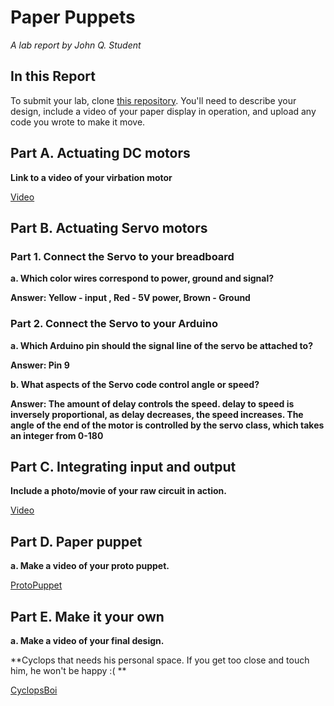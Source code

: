 # Paper Puppets

*A lab report by John Q. Student*

## In this Report

To submit your lab, clone [this repository](https://github.com/FAR-Lab/IDD-Fa18-Lab4). You'll need to describe your design, include a video of your paper display in operation, and upload any code you wrote to make it move.

## Part A. Actuating DC motors

**Link to a video of your virbation motor**

[Video](https://github.com/popeil97/IDD-Fa19-Lab4/blob/master/Lab4Vibrator.MOV)

## Part B. Actuating Servo motors

### Part 1. Connect the Servo to your breadboard

**a. Which color wires correspond to power, ground and signal?**

**Answer: Yellow - input , Red - 5V power, Brown - Ground**

### Part 2. Connect the Servo to your Arduino

**a. Which Arduino pin should the signal line of the servo be attached to?**

**Answer: Pin 9**

**b. What aspects of the Servo code control angle or speed?**

**Answer: The amount of delay controls the speed. delay to speed is inversely proportional, as delay decreases, the speed increases. The angle of the end of the motor is controlled by the servo class, which takes an integer from 0-180**

## Part C. Integrating input and output

**Include a photo/movie of your raw circuit in action.**

[Video](https://youtu.be/ifj8dLodRZ8)

## Part D. Paper puppet

**a. Make a video of your proto puppet.**

[ProtoPuppet](https://github.com/popeil97/IDD-Fa19-Lab4/blob/master/Lab4Puppet.MOV)

## Part E. Make it your own

**a. Make a video of your final design.**

**Cyclops that needs his personal space. If you get too close and touch him, he won't be happy :( **

[CyclopsBoi](https://youtu.be/1rBgaDS1StQ)
 
